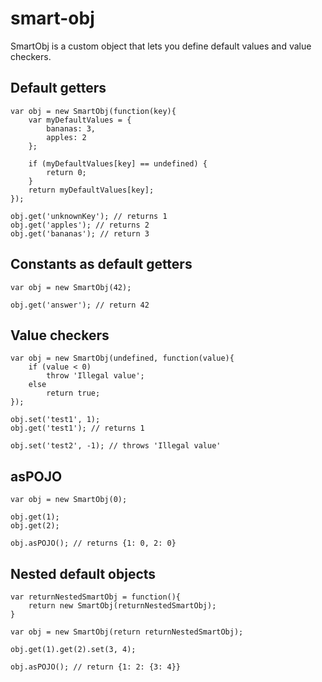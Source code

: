 # smart-obj

SmartObj is a custom object that lets you define default values and value checkers.

## Default getters

    var obj = new SmartObj(function(key){
        var myDefaultValues = {
            bananas: 3,
            apples: 2
        };

        if (myDefaultValues[key] == undefined) {
            return 0;
        }
        return myDefaultValues[key];
    });
    
    obj.get('unknownKey'); // returns 1
    obj.get('apples'); // returns 2
    obj.get('bananas'); // return 3

## Constants as default getters

    var obj = new SmartObj(42);
    
    obj.get('answer'); // return 42

## Value checkers

    var obj = new SmartObj(undefined, function(value){
        if (value < 0) 
            throw 'Illegal value';
        else 
            return true;
    });
    
    obj.set('test1', 1);
    obj.get('test1'); // returns 1
    
    obj.set('test2', -1); // throws 'Illegal value'

## asPOJO

    var obj = new SmartObj(0);
    
    obj.get(1);
    obj.get(2);
    
    obj.asPOJO(); // returns {1: 0, 2: 0}

## Nested default objects

    var returnNestedSmartObj = function(){
        return new SmartObj(returnNestedSmartObj);
    }

    var obj = new SmartObj(return returnNestedSmartObj);
    
    obj.get(1).get(2).set(3, 4);
    
    obj.asPOJO(); // return {1: 2: {3: 4}}
